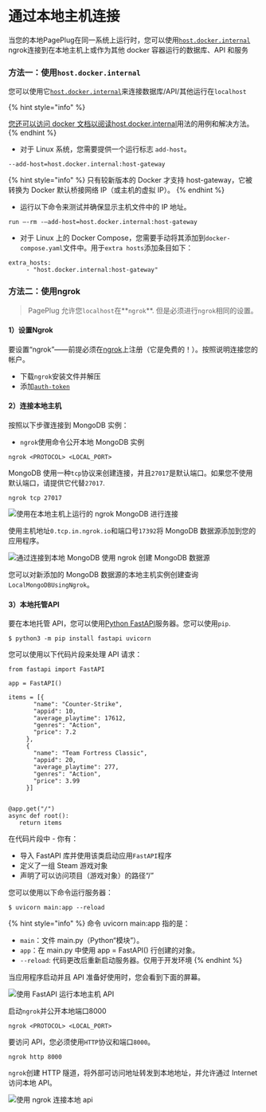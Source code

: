 # 通过本地主机连接

当您的本地PagePlug在同一系统上运行时，您可以使用[`host.docker.internal` ](https://docs.appsmith.com/advanced-concepts/more/how-to-work-with-local-apis-on-appsmith#using-docker-internal)ngrok连接到在本地主机上或作为其他 docker 容器运行的数据库、API 和服务



### 方法一：使用`host.docker.internal`

您可以使用它[`host.docker.internal`](https://docs.docker.com/desktop/networking/#i-want-to-connect-from-a-container-to-a-service-on-the-host)来连接数据库/API/其他运行在`localhost`

{% hint style="info" %}


[您还可以访问 docker 文档以阅读host.docker.internal](https://docs.docker.com/desktop/networking/#use-cases-and-workarounds-for-all-platforms)用法的用例和解决方法。
{% endhint %}

* 对于 Linux 系统，您需要提供一个运行标志 `add-host`。

```
--add-host=host.docker.internal:host-gateway
```

{% hint style="info" %}
只有较新版本的 Docker 才支持 host-gateway，它被转换为 Docker 默认桥接网络 IP（或主机的虚拟 IP）。
{% endhint %}

* 运行以下命令来测试并确保显示主机文件中的 IP 地址。

```
run —-rm -—add-host=host.docker.internal:host-gateway
```

* 对于 Linux 上的 Docker Compose，您需要手动将其添加到`docker-compose.yaml`文件中。用于`extra hosts`添加条目如下：

```
extra_hosts: 
     - "host.docker.internal:host-gateway"
```



### 方法二：使用ngrok

> PagePlug 允许您`localhost`在**`ngrok`**. 但是必须进行`ngrok`相同的设置。

#### 1）设置Ngrok

要设置“ngrok”——前提必须在[ngrok](https://dashboard.ngrok.com/get-started/setup)上注册（它是免费的！）。按照说明连接您的帐户。

* 下载`ngrok`安装文件并解压
* 添加[`auth-token`](https://ngrok.com/docs/ngrok-agent#install-your-authtoken)

#### 2）连接本地主机

按照以下步骤连接到 MongoDB 实例：

* `ngrok`使用命令公开本地 MongoDB 实例

```
ngrok <PROTOCOL> <LOCAL_PORT> 
```

MongoDB 使用一种`tcp`协议来创建连接，并且`27017`是默认端口。如果您不使用默认端口，请提供它代替`27017`.

```
ngrok tcp 27017
```

![使用在本地主机上运行的 ngrok MongoDB 进行连接](https://docs.appsmith.com/assets/images/connect-localhost-mongodb-using-ngrok-dbf728e4f58fa53f639ee6389f807866.png)

使用主机地址`0.tcp.in.ngrok.io`和端口号`17392`将 MongoDB 数据源添加到您的应用程序。

![通过连接到本地 MongoDB 使用 ngrok 创建 MongoDB 数据源](https://docs.appsmith.com/assets/images/Appsmith-connect-localhost-mongodb-using-ngrok-0713f6237e0e7b146623cc6847bd86c3.png)

您可以对新添加的 MongoDB 数据源的本地主机实例创建查询`LocalMongoDBUsingNgrok`。

#### 3）本地托管API

要在本地托管 API，您可以使用[Python FastAPI](https://realpython.com/fastapi-python-web-apis/#what-is-fastapi)服务器。您可以使用`pip`.

```
$ python3 -m pip install fastapi uvicorn
```

您可以使用以下代码片段来处理 API 请求：

```
from fastapi import FastAPI

app = FastAPI()

items = [{     
       "name": "Counter-Strike",
       "appid": 10,
       "average_playtime": 17612,
       "genres": "Action",
       "price": 7.2
     },
     {
       "name": "Team Fortress Classic",
       "appid": 20,
       "average_playtime": 277,
       "genres": "Action",
       "price": 3.99
     }]


@app.get("/")
async def root():
   return items
```

在代码片段中 - 你有：

* 导入 FastAPI 库并使用该类启动应用`FastAPI`程序
* 定义了一组 Steam 游戏对象
* 声明了可以访问项目（游戏对象）的路径“/”

您可以使用以下命令运行服务器：

```
$ uvicorn main:app --reload
```

{% hint style="info" %}
命令 uvicorn main:app 指的是：

* `main`：文件 main.py（Python“模块”）。
* `app`：在 main.py 中使用 app = FastAPI() 行创建的对象。
* `--reload`: 代码更改后重新启动服务器。仅用于开发环境
{% endhint %}

当应用程序启动并且 API 准备好使用时，您会看到下面的屏幕。

![使用 FastAPI 运行本地主机 API](https://docs.appsmith.com/assets/images/start-localhost-api-using-fastapi-c42821b4b51d522d49beb5486cd1ee3d.png)

启动`ngrok`并公开本地端口8000

```
ngrok <PROTOCOL> <LOCAL_PORT> 
```

要访问 API，您必须使用`HTTP`协议和端口`8000`。

```
ngrok http 8000
```

`ngrok`创建 HTTP 隧道，将外部可访问地址转发到本地地址，并允许通过 Internet 访问本地 API。

![使用 ngrok 连接本地 api](https://docs.appsmith.com/assets/images/connect-localhost-api-using-ngrok-595f34bacf761612286cfa6ea7d2a872.png)
